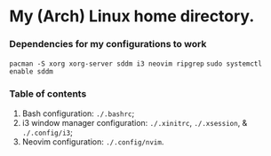 # My (Arch) Linux home directory.

### Dependencies for my configurations to work
`pacman -S xorg xorg-server sddm i3 neovim ripgrep`
`sudo systemctl enable sddm`

### Table of contents
1. Bash configuration: `./.bashrc`;
2. i3 window manager configuration: `./.xinitrc`, `./.xsession`, & `./.config/i3`;
3. Neovim configuration: `./.config/nvim`.
